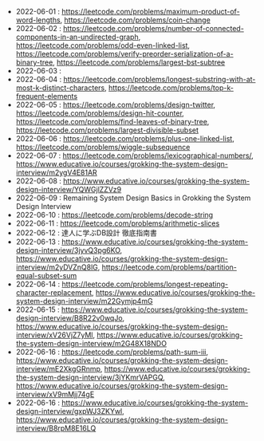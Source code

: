 
* 2022-06-01 : https://leetcode.com/problems/maximum-product-of-word-lengths, https://leetcode.com/problems/coin-change
* 2022-06-02 : https://leetcode.com/problems/number-of-connected-components-in-an-undirected-graph, https://leetcode.com/problems/odd-even-linked-list, https://leetcode.com/problems/verify-preorder-serialization-of-a-binary-tree, https://leetcode.com/problems/largest-bst-subtree
* 2022-06-03 : 
* 2022-06-04 : https://leetcode.com/problems/longest-substring-with-at-most-k-distinct-characters, https://leetcode.com/problems/top-k-frequent-elements
* 2022-06-05 : https://leetcode.com/problems/design-twitter, https://leetcode.com/problems/design-hit-counter, https://leetcode.com/problems/find-leaves-of-binary-tree, https://leetcode.com/problems/largest-divisible-subset
* 2022-06-06 : https://leetcode.com/problems/plus-one-linked-list, https://leetcode.com/problems/wiggle-subsequence
* 2022-06-07 : https://leetcode.com/problems/lexicographical-numbers/, https://www.educative.io/courses/grokking-the-system-design-interview/m2ygV4E81AR
* 2022-06-08 : https://www.educative.io/courses/grokking-the-system-design-interview/YQWGjlZZVz9
* 2022-06-09 : Remaining System Design Basics in Grokking the System Design Interview
* 2022-06-10 : https://leetcode.com/problems/decode-string
* 2022-06-11 : https://leetcode.com/problems/arithmetic-slices
* 2022-06-12 : 達人に学ぶDB設計 徹底指南書
* 2022-06-13 : https://www.educative.io/courses/grokking-the-system-design-interview/3jyvQ3pg6KO, https://www.educative.io/courses/grokking-the-system-design-interview/m2yDVZnQ8lG, https://leetcode.com/problems/partition-equal-subset-sum
* 2022-06-14 : https://leetcode.com/problems/longest-repeating-character-replacement, https://www.educative.io/courses/grokking-the-system-design-interview/m22Gymjp4mG
* 2022-06-15 : https://www.educative.io/courses/grokking-the-system-design-interview/B8R22v0wqJo, https://www.educative.io/courses/grokking-the-system-design-interview/xV26VjZ7yMl, https://www.educative.io/courses/grokking-the-system-design-interview/m2G48X18NDO
* 2022-06-16 : https://leetcode.com/problems/path-sum-iii, https://www.educative.io/courses/grokking-the-system-design-interview/mE2XkgGRnmp, https://www.educative.io/courses/grokking-the-system-design-interview/3jYKmrVAPGQ, https://www.educative.io/courses/grokking-the-system-design-interview/xV9mMjj74gE
* 2022-06-16 : https://www.educative.io/courses/grokking-the-system-design-interview/gxpWJ3ZKYwl, https://www.educative.io/courses/grokking-the-system-design-interview/B8rpM8E16LQ
